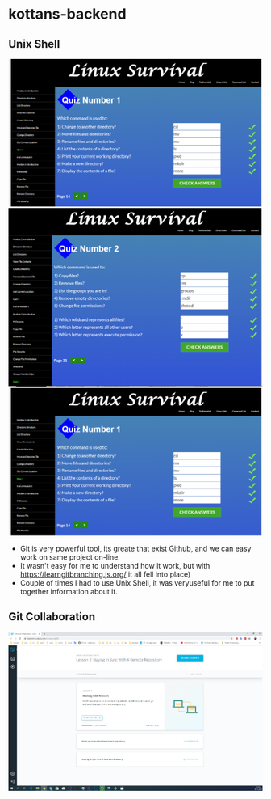 # kottans-backend

## Unix Shell
![screen](/task_unix_shell/Screenshot_1.png)
![screen](/task_unix_shell/Screenshot_2.png)
![screen](/task_unix_shell/Screenshot_1.png)

* Git is very powerful tool, its greate that exist Github, and we can easy work on same project on-line. 
* It wasn't easy for me to understand how it work, but with https://learngitbranching.js.org/   it all fell into place)
* Couple of times I had to use Unix Shell, it was veryuseful for me to put together information about it.


## Git Collaboration
![screen](/task_git_collaboration/Screenshot_2.png)
